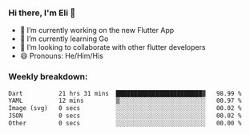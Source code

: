 ### Hi there, I'm Eli 👋
- 🔭 I’m currently working on the new Flutter App
- 🌱 I’m currently learning Go
- 🦄 I’m looking to collaborate with other flutter developers
- 😄 Pronouns: He/Him/His

### Weekly breakdown:
<!--START_SECTION:waka-->

```txt
Dart          21 hrs 31 mins  ████████████████████████▓   98.99 %
YAML          12 mins         ▒░░░░░░░░░░░░░░░░░░░░░░░░   00.97 %
Image (svg)   0 secs          ░░░░░░░░░░░░░░░░░░░░░░░░░   00.02 %
JSON          0 secs          ░░░░░░░░░░░░░░░░░░░░░░░░░   00.02 %
Other         0 secs          ░░░░░░░░░░░░░░░░░░░░░░░░░   00.00 %
```

<!--END_SECTION:waka-->
